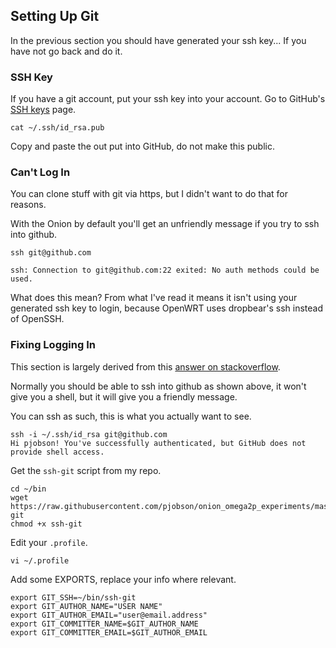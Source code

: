 ## Setting Up Git

In the previous section you should have generated your ssh key... If you have not go back and do it.

### SSH Key

If you have a git account, put your ssh key into your account.  Go to GitHub's [SSH keys](https://github.com/settings/keys) page.

    cat ~/.ssh/id_rsa.pub

Copy and paste the out put into GitHub, do not make this public.

### Can't Log In

You can clone stuff with git via https, but I didn't want to do that for reasons.

With the Onion by default you'll get an unfriendly message if you try to ssh into github.

    ssh git@github.com

    ssh: Connection to git@github.com:22 exited: No auth methods could be used.

What does this mean?  From what I've read it means it isn't using your generated ssh key to login, because OpenWRT uses dropbear's ssh instead of OpenSSH.

### Fixing Logging In

This section is largely derived from this [answer on stackoverflow](https://stackoverflow.com/questions/19608313/cloning-from-github-on-android-using-terminal-ide/22062806#22062806).

Normally you should be able to ssh into github as shown above, it won't give you a shell, but it will give you a friendly message.

You can ssh as such, this is what you actually want to see.

    ssh -i ~/.ssh/id_rsa git@github.com
    Hi pjobson! You've successfully authenticated, but GitHub does not provide shell access.

Get the `ssh-git` script from my repo.

    cd ~/bin
    wget https://raw.githubusercontent.com/pjobson/onion_omega2p_experiments/master/bin/ssh-git
    chmod +x ssh-git

Edit your `.profile`.

    vi ~/.profile

Add some EXPORTS, replace your info where relevant.

    export GIT_SSH=~/bin/ssh-git
    export GIT_AUTHOR_NAME="USER NAME"
    export GIT_AUTHOR_EMAIL="user@email.address"
    export GIT_COMMITTER_NAME=$GIT_AUTHOR_NAME
    export GIT_COMMITTER_EMAIL=$GIT_AUTHOR_EMAIL


